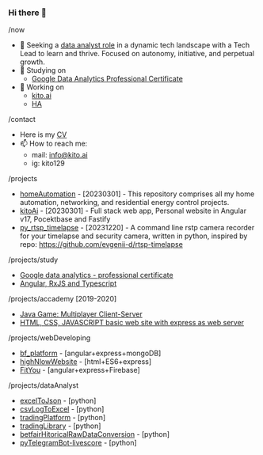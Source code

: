 ### Hi there 👋

<!--
**kito129/kito129** is a ✨ _special_ ✨ repository because its `README.md` (this file) appears on your GitHub profile.
-->

/now
- 🌱 Seeking a [data analyst role](https://www.linkedin.com/in/marco-selva/) in a dynamic tech landscape with a Tech Lead to learn and thrive. Focused on autonomy, initiative, and perpetual growth.
- 📕 Studying on
  - [Google Data Analytics Professional Certificate](https://www.coursera.org/professional-certificates/google-data-analytics)
- 🔨 Working on
  - [kito.ai](https://github.com/kito129/kitoAi)
  - [HA](https://github.com/kito129/homeAutomation)

/contact
- Here is my [CV](https://github.com/kito129/google-data-analytics-professional-certificate/blob/main/marco_selva_resume.pdf)  
- 📫 How to reach me:
  - mail: info@kito.ai
  - ig: kito129

/projects
- [homeAutomation](https://github.com/kito129/homeAutomation) - [20230301] - This repository comprises all my home automation, networking, and residential energy control projects.
- [kitoAi](https://github.com/kito129/kitoAi) - [20230301] - Full stack web app, Personal website in Angular v17, Pocektbase and Fastify
- [py_rtsp_timelapse](https://github.com/kito129/py_rtsp_timelapse) - [20231220] - A command line rstp camera recorder for your timelapse and security camera, written in python, inspired by repo: https://github.com/evgenii-d/rtsp-timelapse

/projects/study
- [Google data analytics - professional certificate](https://github.com/kito129/google-data-analytics-professional-certificate)
- [Angular, RxJS and Typescript](https://github.com/kito129/fabioBiondiCourses)

/projects/accademy [2019-2020]
- [Java Game: Multiplayer Client-Server](https://github.com/kito129/ing-sw-2019-11_ProjectAdreanalina)
- [HTML, CSS, JAVASCRIPT basic web site with express as web server](https://github.com/kito129/hypermedia19)

/projects/webDeveloping
- [bf_platform](https://github.com/kito129/bf_platform) - [angular+express+mongoDB]
- [highNlowWebsite](https://github.com/kito129/highNlowWebsite) - [html+ES6+express]
- [FitYou](https://github.com/kito129/FitYou) - [angular+express+Firebase]

/projects/dataAnalyst
- [excelToJson](https://github.com/kito129/excelToJson) - [python]
- [csvLogToExcel](https://github.com/kito129/csvLogToExcel) - [python]
- [tradingPlatform](https://github.com/kito129/tradingPlatform) - [python]
- [tradingLibrary](https://github.com/kito129/tradingLibrary) - [python]
- [betfairHitoricalRawDataConversion](https://github.com/kito129/betfairHitoricalRawDataConversion) - [python]
- [pyTelegramBot-livescore](https://github.com/kito129/pyTelegramBot-livescore) - [python]
